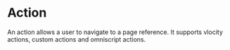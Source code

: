# Action

An action allows a user to navigate to a page reference. It supports vlocity actions, custom actions and omniscript actions.
